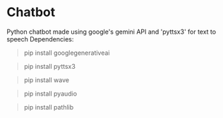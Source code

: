 # Chatbot
 Python chatbot made using google's gemini API and 'pyttsx3' for text to speech
 Dependencies:
 >pip install googlegenerativeai

 >pip install pyttsx3

 >pip install wave

 >pip install pyaudio

 >pip install pathlib
